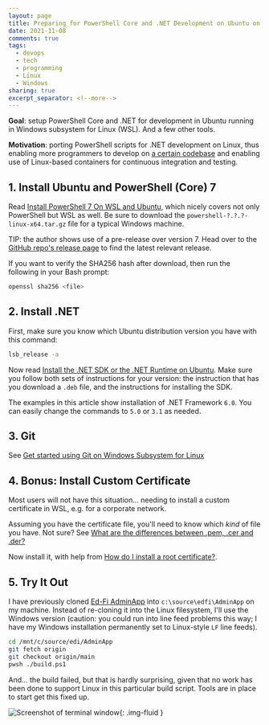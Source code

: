 ```yaml
---
layout: page
title: Preparing for PowerShell Core and .NET Development on Ubuntu on Windows
date: 2021-11-08
comments: true
tags:
  - devops
  - tech
  - programming
  - Linux
  - Windows
sharing: true
excerpt_separator: <!--more-->
---
```


**Goal**: setup PowerShell Core and .NET for development in Ubuntu running in
Windows subsystem for Linux (WSL). And a few other tools.

**Motivation**: porting PowerShell scripts for .NET development on Linux, thus
enabling more programmers to develop on [a certain
codebase](https://github.com/Ed-Fi-Alliance-OSS) and enabling use of Linux-based
containers for continuous integration and testing.

<!--more-->

## 1. Install Ubuntu and PowerShell (Core) 7

Read [Install PowerShell 7 On WSL and
Ubuntu](https://www.saggiehaim.net/install-powershell-7-on-wsl-and-ubuntu/),
which nicely covers not only PowerShell but WSL as well. Be sure to download the
`powershell-?.?.?-linux-x64.tar.gz` file for a typical Windows machine.

TIP: the author shows use of a pre-release over version 7. Head over to the
[GitHub repo's release page](https://github.com/PowerShell/PowerShell/releases/)
to find the latest relevant release.

If you want to verify the SHA256 hash after download, then run the following in
your Bash prompt:

```bash
openssl sha256 <file>
```

## 2. Install .NET

First, make sure you know which Ubuntu distribution version you have with this
command:

```bash
lsb_release -a
```

Now read [Install the .NET SDK or the .NET Runtime on
Ubuntu](https://docs.microsoft.com/en-us/dotnet/core/install/linux-ubuntu). Make
sure you follow both sets of instructions for your version: the instruction that
has you download a `.deb` file, and the instructions for installing the SDK.

The examples in this article show installation of .NET Framework `6.0`. You  can
easily change the commands to `5.0` or `3.1` as needed.

## 3. Git

See [Get started using Git on Windows Subsystem for
Linux](https://docs.microsoft.com/en-us/windows/wsl/tutorials/wsl-git)

## 4. Bonus: Install Custom Certificate

Most users will not have this situation... needing to install a custom
certificate in WSL, e.g. for a corporate network.

Assuming you have the certificate file, you'll need to know which _kind_ of file
you have. Not sure? See [What are the differences between .pem, .cer and
.der?](https://stackoverflow.com/questions/22743415/what-are-the-differences-between-pem-cer-and-der/22743616)

Now install it, with help from [How do I install a root
certificate?](https://askubuntu.com/questions/73287/how-do-i-install-a-root-certificate).

## 5. Try It Out

I have previously cloned [Ed-Fi
AdminApp](https://www.github.com/Ed-Fi-Alliance-OSS/AdminApp) into
`c:\source\edfi\AdminApp` on my machine. Instead of re-cloning it into the Linux
filesystem, I'll use the Windows version (caution: you could run into line feed
problems this way; I have my Windows installation permanently set to Linux-style
`LF` line feeds).

```bash
cd /mnt/c/source/edi/AdminApp
git fetch origin
git checkout origin/main
pwsh ./build.ps1
```

And... the build failed, but that is hardly surprising, given that no work has
been done to support Linux in this particular build script. Tools are in place
to start get this fixed up.

![Screenshot of terminal window](https://blog.safnet.com/images/pshell-dotnet-wsl-adminapp.jpg){: .img-fluid }
